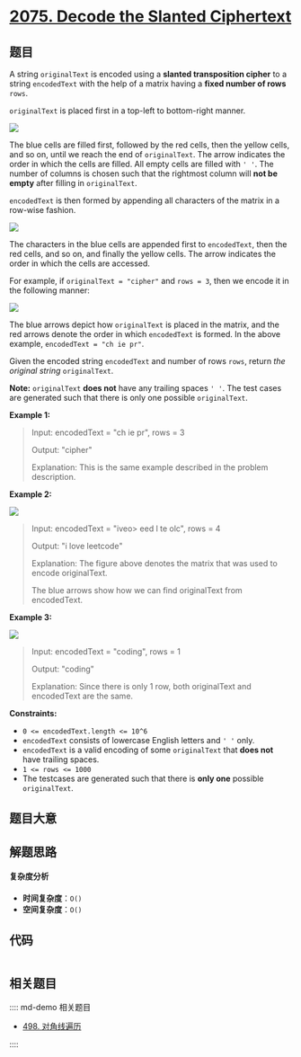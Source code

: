 # [2075. Decode the Slanted Ciphertext](https://leetcode.com/problems/decode-the-slanted-ciphertext/)

## 题目

A string `originalText` is encoded using a **slanted transposition cipher** to
a string `encodedText` with the help of a matrix having a **fixed number of
rows** `rows`.

`originalText` is placed first in a top-left to bottom-right manner.

![](https://assets.leetcode.com/uploads/2021/11/07/exa11.png)

The blue cells are filled first, followed by the red cells, then the yellow
cells, and so on, until we reach the end of `originalText`. The arrow
indicates the order in which the cells are filled. All empty cells are filled
with `' '`. The number of columns is chosen such that the rightmost column
will **not be empty** after filling in `originalText`.

`encodedText` is then formed by appending all characters of the matrix in a
row-wise fashion.

![](https://assets.leetcode.com/uploads/2021/11/07/exa12.png)

The characters in the blue cells are appended first to `encodedText`, then the
red cells, and so on, and finally the yellow cells. The arrow indicates the
order in which the cells are accessed.

For example, if `originalText = "cipher"` and `rows = 3`, then we encode it in
the following manner:

![](https://assets.leetcode.com/uploads/2021/10/25/desc2.png)

The blue arrows depict how `originalText` is placed in the matrix, and the red
arrows denote the order in which `encodedText` is formed. In the above
example, `encodedText = "ch ie pr"`.

Given the encoded string `encodedText` and number of rows `rows`, return _the
original string_ `originalText`.

**Note:** `originalText` **does not** have any trailing spaces `' '`. The test
cases are generated such that there is only one possible `originalText`.

**Example 1:**

> Input: encodedText = "ch ie pr", rows = 3
>
> Output: "cipher"
>
> Explanation: This is the same example described in the problem description.

**Example 2:**

![](https://assets.leetcode.com/uploads/2021/10/26/exam1.png)

> Input: encodedText = "iveo>
> eed l te olc", rows = 4
>
> Output: "i love leetcode"
>
> Explanation: The figure above denotes the matrix that was used to encode originalText.
>
> The blue arrows show how we can find originalText from encodedText.

**Example 3:**

![](https://assets.leetcode.com/uploads/2021/10/26/eg2.png)

> Input: encodedText = "coding", rows = 1
>
> Output: "coding"
>
> Explanation: Since there is only 1 row, both originalText and encodedText are the same.

**Constraints:**

- `0 <= encodedText.length <= 10^6`
- `encodedText` consists of lowercase English letters and `' '` only.
- `encodedText` is a valid encoding of some `originalText` that **does not** have trailing spaces.
- `1 <= rows <= 1000`
- The testcases are generated such that there is **only one** possible `originalText`.

## 题目大意

## 解题思路

#### 复杂度分析

- **时间复杂度**：`O()`
- **空间复杂度**：`O()`

## 代码

```javascript

```

## 相关题目

:::: md-demo 相关题目

- [498. 对角线遍历](./0498.md)

::::
